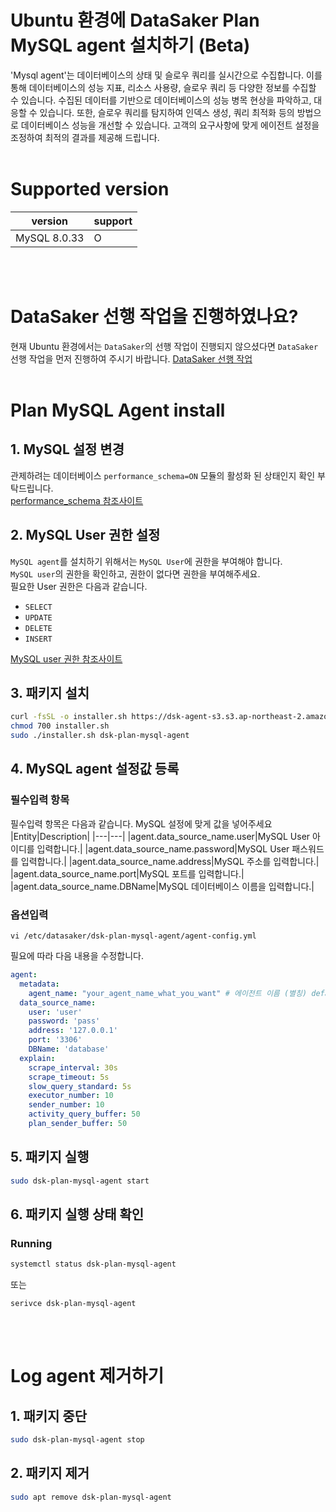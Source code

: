 # Ubuntu 환경에 DataSaker Plan MySQL agent 설치하기 (Beta)
'Mysql agent'는 데이터베이스의 상태 및 슬로우 쿼리를 실시간으로 수집합니다.
이를 통해 데이터베이스의 성능 지표, 리소스 사용량, 슬로우 쿼리 등 다양한 정보를 수집할 수 있습니다.
수집된 데이터를 기반으로 데이터베이스의 성능 병목 현상을 파악하고, 대응할 수 있습니다.
또한, 슬로우 쿼리를 탐지하여 인덱스 생성, 쿼리 최적화 등의 방법으로 데이터베이스 성능을 개선할 수 있습니다.
고객의 요구사항에 맞게 에이전트 설정을 조정하여 최적의 결과를 제공해 드립니다.
<br><br>

# Supported version
|version|support|
|---|---|
|MySQL 8.0.33|O|

<br><br>

# DataSaker 선행 작업을 진행하였나요?
현재 Ubuntu 환경에서는 `DataSaker`의 선행 작업이 진행되지 않으셨다면 `DataSaker` 선행 작업을 먼저 진행하여 주시기 바랍니다. [DataSaker 선행 작업](${PREPARATION_MANUAL_KR})
<br><br>

# Plan MySQL Agent install
## 1. MySQL 설정 변경
관제하려는 데이터베이스 `performance_schema=ON` 모듈의 활성화 된 상태인지 확인 부탁드립니다.\
[performance_schema 참조사이트](https://dev.mysql.com/doc/refman/8.0/en/performance-schema-quick-start.html)

## 2. MySQL User 권한 설정
`MySQL agent`를 설치하기 위해서는 `MySQL User`에 권한을 부여해야 합니다.\
`MySQL user`의 권한을 확인하고, 권한이 없다면 권한을 부여해주세요.\
필요한 User 권한은 다음과 같습니다.
- `SELECT`
- `UPDATE`
- `DELETE`
- `INSERT`

[MySQL user 권한 참조사이트](https://dev.mysql.com/doc/refman/8.0/en/grant.html)

## 3. 패키지 설치
```bash
curl -fsSL -o installer.sh https://dsk-agent-s3.s3.ap-northeast-2.amazonaws.com/dsk-agent-s3/public/install.sh
chmod 700 installer.sh
sudo ./installer.sh dsk-plan-mysql-agent
```

## 4. MySQL agent 설정값 등록
### 필수입력 항목
필수입력 항목은 다음과 같습니다. MySQL 설정에 맞게 값을 넣어주세요
|Entity|Description|
|---|---|
|agent.data_source_name.user|MySQL User 아이디를 입력합니다.|
|agent.data_source_name.password|MySQL User 패스워드를 입력합니다.|
|agent.data_source_name.address|MySQL 주소를 입력합니다.|
|agent.data_source_name.port|MySQL 포트를 입력합니다.|
|agent.data_source_name.DBName|MySQL 데이터베이스 이름을 입력합니다.|

### 옵션입력

```shell
vi /etc/datasaker/dsk-plan-mysql-agent/agent-config.yml
```

필요에 따라 다음 내용을 수정합니다.

```yaml
agent:
  metadata:
    agent_name: "your_agent_name_what_you_want" # 에이전트 이름 (별칭) default=dsk-plan-mysql-agent
  data_source_name:
    user: 'user'
    password: 'pass'
    address: '127.0.0.1'
    port: '3306'
    DBName: 'database'
  explain:
    scrape_interval: 30s
    scrape_timeout: 5s
    slow_query_standard: 5s
    executor_number: 10
    sender_number: 10
    activity_query_buffer: 50
    plan_sender_buffer: 50
```

## 5. 패키지 실행
```bash
sudo dsk-plan-mysql-agent start
```

## 6. 패키지 실행 상태 확인
### Running
```bash
systemctl status dsk-plan-mysql-agent
```
또는
```shell
serivce dsk-plan-mysql-agent
```
<br><br>

# Log agent 제거하기
## 1. 패키지 중단
```bash
sudo dsk-plan-mysql-agent stop
```

## 2. 패키지 제거
```bash
sudo apt remove dsk-plan-mysql-agent
```
